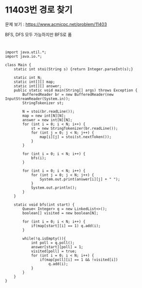 # 11403번 경로 찾기

문제 보기 : <https://www.acmicpc.net/problem/11403>

BFS, DFS 모두 가능하지만 BFS로 품

<pre><code>

import java.util.*;
import java.io.*;

class Main {
    static int stoi(String s) {return Integer.parseInt(s);}

    static int N;
    static int[][] map;
    static int[][] answer;
    public static void main(String[] args) throws Exception {
        BufferedReader br = new BufferedReader(new InputStreamReader(System.in));
        StringTokenizer st;

        N = stoi(br.readLine());
        map = new int[N][N];
        answer = new int[N][N];
        for (int i = 0; i < N; i++) {
            st = new StringTokenizer(br.readLine());
            for (int j = 0; j < N; j++) {
                map[i][j] = stoi(st.nextToken());
            }
        }

        for (int i = 0; i < N; i++) {
            bfs(i);
        }

        for (int i = 0; i < N; i++) {
            for (int j = 0; j < N; j++) {
                System.out.print(answer[i][j] + " ");
            }
            System.out.println();
        }
    }

    static void bfs(int start) {
        Queue< Integer> q = new LinkedList<>();
        boolean[] visited = new boolean[N];

        for (int i = 0; i < N; i++) {
            if(map[start][i] == 1) q.add(i);
        }

        while(!q.isEmpty()){
            int poll = q.poll();
            answer[start][poll] = 1;
            visited[poll] = true;
            for (int i = 0; i < N; i++) {
                if(map[poll][i] == 1 && !visited[i])
                    q.add(i);
            }
        }
    }
}

</code></pre>